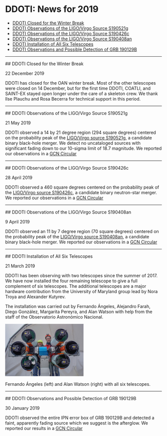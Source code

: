 # DDOTI: News for 2019

* [DDOTI Closed for the Winter Break](#20191222)
* [DDOTI Observations of the LIGO/Virgo Source S190521g](#20190521)
* [DDOTI Observations of the LIGO/Virgo Source S190426c](#20190428)
* [DDOTI Observations of the LIGO/Virgo Source S190408an](#20190409)
* [DDOTI Installation of All Six Telescopes](#20190321)
* [DDOTI Observations and Possible Detection of GRB 190129B](#20190130)

<hr/>

<a name="20191222"/>
## DDOTI Closed for the Winter Break

22 December 2019

DDOTI has closed for the OAN winter break. Most of the other
telescopes were closed on 14 December, but for the first time DDOTI,
COATLI, and SAINT-EX stayed open longer under the care of a skeleton
crew. We thank Ilse Plauchu and Rosa Becerra for technical support in
this period.

<hr/>

<a name="20190521"/>
## DDOTI Observations of the LIGO/Virgo Source S190521g

21 May 2019

DDOTI observed a 14 by 21 degree region (294 square degrees)
centered on the probability peak of the [LIGO/Virgo source
S190521g](https://gcn.gsfc.nasa.gov/gcn3/24621.gcn3), a candidate binary
black-hole merger. We detect no uncataloged sources with significant
fading down to our 10-sigma limit of 18.7 magnitude. We reported our
observations in a [GCN
Circular](https://gcn.gsfc.nasa.gov/gcn3/24644.gcn3)

<hr/>

<a name="20190428"/>
## DDOTI Observations of the LIGO/Virgo Source S190426c

28 April 2019

DDOTI observed a 460 square degrees centered on the probability peak
of the [LIGO/Virgo source
S190426c](https://gcn.gsfc.nasa.gov/gcn3/24237.gcn3), a candidate binary
neutron-star merger. We reported our observations in a [GCN
Circular](https://gcn.gsfc.nasa.gov/gcn3/24310.gcn3)

<hr/>

<a name="20190409"/>
## DDOTI Observations of the LIGO/Virgo Source S190408an

9 April 2019

DDOTI observed an 11 by 7 degree region (70 square degrees) centered
on the probability peak of the [LIGO/Virgo source
S190408an](https://gcn.gsfc.nasa.gov/gcn3/24069.gcn3), a candidate
binary black-hole merger. We reported our observations in a [GCN
Circular](https://gcn.gsfc.nasa.gov/gcn3/24086.gcn3)

<hr/>

<a name="20190321"/>
## DDOTI Installation of All Six Telescopes

21 March 2019

DDOTI has been observing with two telescopes since the summer of
2017. We have now installed the four remaining telescope to give a full
complement of six telescopes. The additional telescopes are a major hardware
contribution from the University of Maryland group lead by Nora Troya
and Alexander Kutyrev. 

The installation was carried out by Fernando
Ángeles, Alejandro Farah, Diego González, Margarita Pereyra, and Alan
Watson with help from the staff of the Observatorio Astronómico
Nacional.

<a href="news/ddoti-with-six-telescopes.jpg"><img src="news/ddoti-with-six-telescopes-small.jpg" alt="DDOTI with Six Telescopes" style="width: 50%;"/></a>

<p class="caption">Fernando Ángeles (left) and Alan Watson (right) with all six telescopes.</p>

<hr/>

<a name="20190130"/>
## DDOTI Observations and Possible Detection of GRB 190129B

30 January 2019

DDOTI observed the entire IPN error box of GRB 190129B and detected
a faint, apparently fading source which we suggest is the afterglow. We
reported our results in a [GCN
Circular](https://gcn.gsfc.nasa.gov/gcn3/23820.gcn3)
